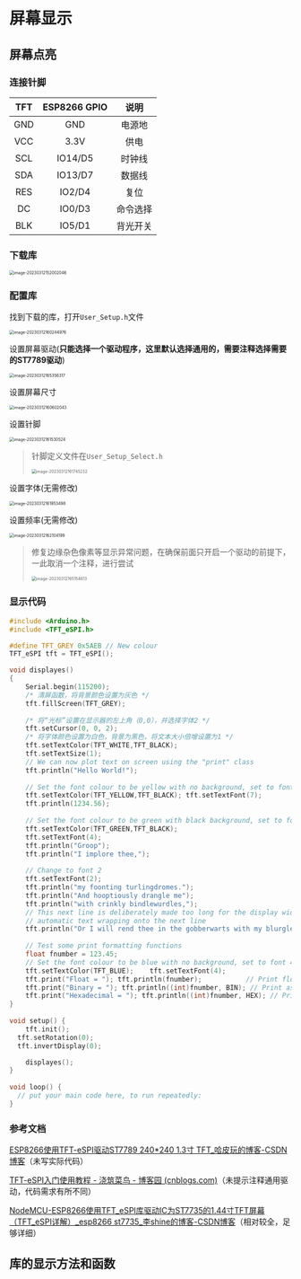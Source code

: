 # 屏幕显示

## 屏幕点亮

### 连接针脚

| TFT  | ESP8266 GPIO |   说明   |
| :--: | :----------: | :------: |
| GND  |     GND      |  电源地  |
| VCC  |     3.3V     |   供电   |
| SCL  |   IO14/D5    |  时钟线  |
| SDA  |   IO13/D7    |  数据线  |
| RES  |    IO2/D4    |   复位   |
|  DC  |    IO0/D3    | 命令选择 |
| BLK  |    IO5/D1    | 背光开关 |

### 下载库

<img src="img/屏幕显示/image-20230312152002046.png" alt="image-20230312152002046" style="zoom:50%;" />

### 配置库

找到下载的库，打开`User_Setup.h`文件

<img src="img/屏幕显示/image-20230312160244976.png" alt="image-20230312160244976" style="zoom:50%;" />

设置屏幕驱动(**只能选择一个驱动程序，这里默认选择通用的，需要注释选择需要的ST7789驱动**)

<img src="img/屏幕显示/image-20230312165356317.png" alt="image-20230312165356317" style="zoom:50%;" />

设置屏幕尺寸

<img src="img/屏幕显示/image-20230312160602043.png" alt="image-20230312160602043" style="zoom:50%;" />

设置针脚

<img src="img/屏幕显示/image-20230312161530524.png" alt="image-20230312161530524" style="zoom:50%;" />

> 针脚定义文件在`User_Setup_Select.h`
>
> <img src="img/屏幕显示/image-20230312161745232.png" alt="image-20230312161745232" style="zoom: 50%;" />

设置字体(无需修改)

<img src="img/屏幕显示/image-20230312161953498.png" alt="image-20230312161953498" style="zoom:50%;" />

设置频率(无需修改)

<img src="img/屏幕显示/image-20230312162104199.png" alt="image-20230312162104199" style="zoom:50%;" />

> 修复边缘杂色像素等显示异常问题，在确保前面只开启一个驱动的前提下，一此取消一个注释，进行尝试
>
> <img src="img/屏幕显示/image-20230312165154613.png" alt="image-20230312165154613" style="zoom: 50%;" />

### 显示代码

```c
#include <Arduino.h>
#include <TFT_eSPI.h>

#define TFT_GREY 0x5AEB // New colour
TFT_eSPI tft = TFT_eSPI();

void displayes()
{
	Serial.begin(115200);
	/* 清屏函数，将背景颜色设置为灰色 */
    tft.fillScreen(TFT_GREY);
  
	/* 将“光标”设置在显示器的左上角（0,0），并选择字体2 */
	tft.setCursor(0, 0, 2);
	/* 将字体颜色设置为白色，背景为黑色，将文本大小倍增设置为1 */
	tft.setTextColor(TFT_WHITE,TFT_BLACK);  
	tft.setTextSize(1);
	// We can now plot text on screen using the "print" class
	tft.println("Hello World!");
	
	// Set the font colour to be yellow with no background, set to font 7
	tft.setTextColor(TFT_YELLOW,TFT_BLACK); tft.setTextFont(7);
	tft.println(1234.56);
	
	// Set the font colour to be green with black background, set to font 4
	tft.setTextColor(TFT_GREEN,TFT_BLACK);
	tft.setTextFont(4);
	tft.println("Groop");
	tft.println("I implore thee,");
 
	// Change to font 2
	tft.setTextFont(2);
	tft.println("my foonting turlingdromes.");
	tft.println("And hooptiously drangle me");
	tft.println("with crinkly bindlewurdles,");
	// This next line is deliberately made too long for the display width to test
	// automatic text wrapping onto the next line
	tft.println("Or I will rend thee in the gobberwarts with my blurglecruncheon, see if I don't!");
	
	// Test some print formatting functions
	float fnumber = 123.45;
	// Set the font colour to be blue with no background, set to font 4
	tft.setTextColor(TFT_BLUE);    tft.setTextFont(4);
	tft.print("Float = "); tft.println(fnumber);           // Print floating point number
	tft.print("Binary = "); tft.println((int)fnumber, BIN); // Print as integer value in binary
	tft.print("Hexadecimal = "); tft.println((int)fnumber, HEX); // Print as integer number in Hexadecimal
}
 
void setup() { 
	tft.init();
  tft.setRotation(0);
  tft.invertDisplay(0);

	displayes();
}
 
void loop() {
  // put your main code here, to run repeatedly:
}
```

### 参考文档

[ESP8266使用TFT-eSPI驱动ST7789 240*240 1.3寸 TFT_哈皮玩的博客-CSDN博客](https://blog.csdn.net/yulusilian1/article/details/120064858)（未写实际代码）

[TFT-eSPI入门使用教程 - 浇筑菜鸟 - 博客园 (cnblogs.com)](https://www.cnblogs.com/jzcn/p/16687980.html)（未提示注释通用驱动，代码需求有所不同）

[NodeMCU-ESP8266使用TFT_eSPI库驱动IC为ST7735的1.44寸TFT屏幕（TFT_eSPI详解）_esp8266 st7735_李shine的博客-CSDN博客](https://blog.csdn.net/qq_43168623/article/details/117983877)（相对较全，足够详细）

## 库的显示方法和函数